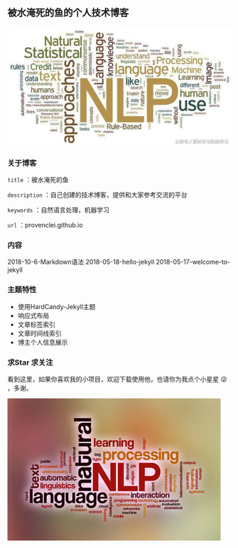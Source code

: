 ## 被水淹死的鱼的个人技术博客
![1](/screenshot/1.png)

### 关于博客

`title` ：被水淹死的鱼

`description` ：自己创建的技术博客，提供和大家参考交流的平台

`keywords` ：自然语言处理，机器学习

`url` ：provenclei.github.io

### 内容

2018-10-6-Markdown语法
2018-05-18-hello-jekyll
2018-05-17-welcome-to-jekyll

### 主题特性

- 使用HardCandy-Jekyll主题
- 响应式布局
- 文章标签索引
- 文章时间线索引
- 博主个人信息展示

### 求Star 求关注

看到这里，如果你喜欢我的小项目，欢迎下载使用他，也请你为我点个小星星 😜 ，多谢。

![2](/screenshot/2.png)


